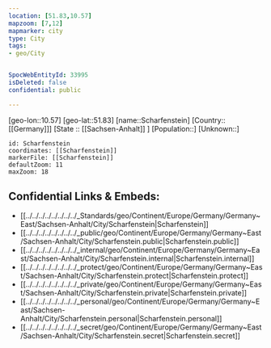 ```yaml
---
location: [51.83,10.57]
mapzoom: [7,12] 
mapmarker: city 
type: City
tags:
- geo/City


SpocWebEntityId: 33995
isDeleted: false
confidential: public

---
```

[geo-lon::10.57]
[geo-lat::51.83]
[name::Scharfenstein]
[Country::[[Germany]]]
[State :: [[Sachsen-Anhalt]] ]
[Population::]
[Unknown::]


```leaflet
id: Scharfenstein
coordinates: [[Scharfenstein]]
markerFile: [[Scharfenstein]]
defaultZoom: 11 
maxZoom: 18
```


## Confidential Links & Embeds: 
- [[../../../../../../../../_Standards/geo/Continent/Europe/Germany/Germany~East/Sachsen-Anhalt/City/Scharfenstein|Scharfenstein]] 
- [[../../../../../../../../_public/geo/Continent/Europe/Germany/Germany~East/Sachsen-Anhalt/City/Scharfenstein.public|Scharfenstein.public]] 
- [[../../../../../../../../_internal/geo/Continent/Europe/Germany/Germany~East/Sachsen-Anhalt/City/Scharfenstein.internal|Scharfenstein.internal]] 
- [[../../../../../../../../_protect/geo/Continent/Europe/Germany/Germany~East/Sachsen-Anhalt/City/Scharfenstein.protect|Scharfenstein.protect]] 
- [[../../../../../../../../_private/geo/Continent/Europe/Germany/Germany~East/Sachsen-Anhalt/City/Scharfenstein.private|Scharfenstein.private]] 
- [[../../../../../../../../_personal/geo/Continent/Europe/Germany/Germany~East/Sachsen-Anhalt/City/Scharfenstein.personal|Scharfenstein.personal]] 
- [[../../../../../../../../_secret/geo/Continent/Europe/Germany/Germany~East/Sachsen-Anhalt/City/Scharfenstein.secret|Scharfenstein.secret]] 
